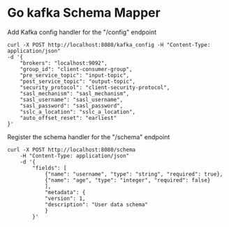 # Go kafka Schema Mapper

Add Kafka config handler for the "/config" endpoint
```
curl -X POST http://localhost:8080/kafka_config -H "Content-Type: application/json" 
-d '{
    "brokers": "localhost:9092",
    "group_id": "client-consumer-group",
    "pre_service_topic": "input-topic",
    "post_service_topic": "output-topic",
    "security_protocol": "client-security-protocol",
    "sasl_mechanism": "sasl_mechanism",
    "sasl_username": "sasl_username",
    "sasl_password": "sasl_password",
    "sslc_a_location": "sslc_a_location",
    "auto_offset_reset": "earliest"
}'
```
Register the schema handler for the "/schema" endpoint
```
curl -X POST http://localhost:8080/schema 
	-H "Content-Type: application/json" 
	-d '{
		"fields": [
			{"name": "username", "type": "string", "required": true},
			{"name": "age", "type": "integer", "required": false}
			],
			"metadata": {
			"version": 1,
			"description": "User data schema"
			}
		}'
```
